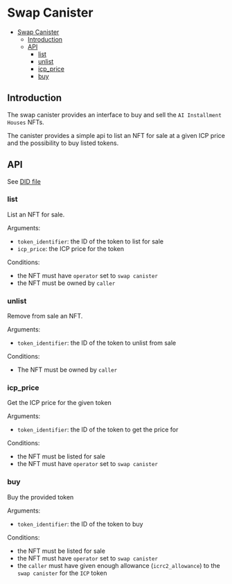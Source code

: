 # Swap Canister

- [Swap Canister](#swap-canister)
  - [Introduction](#introduction)
  - [API](#api)
    - [list](#list)
    - [unlist](#unlist)
    - [icp\_price](#icp_price)
    - [buy](#buy)

## Introduction

The swap canister provides an interface to buy and sell the `AI Installment Houses` NFTs.

The canister provides a simple api to list an NFT for sale at a given ICP price and the possibility to buy listed tokens.

## API

See [DID file](../../src/swap/swap.did)

### list

List an NFT for sale.

Arguments:

- `token_identifier`: the ID of the token to list for sale
- `icp_price`: the ICP price for the token

Conditions:

- the NFT must have `operator` set to `swap canister`
- the NFT must be owned by `caller`

### unlist

Remove from sale an NFT.

Arguments:

- `token_identifier`: the ID of the token to unlist from sale

Conditions:

- The NFT must be owned by `caller`

### icp_price

Get the ICP price for the given token

Arguments:

- `token_identifier`: the ID of the token to get the price for

Conditions:

- the NFT must be listed for sale
- the NFT must have `operator` set to `swap canister`

### buy

Buy the provided token

Arguments:

- `token_identifier`: the ID of the token to buy

Conditions:

- the NFT must be listed for sale
- the NFT must have `operator` set to `swap canister`
- the `caller` must have given enough allowance (`icrc2_allowance`) to the `swap canister` for the `ICP` token
